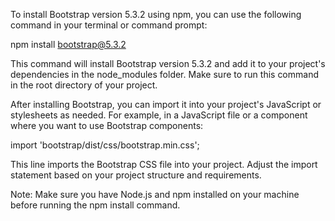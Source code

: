 To install Bootstrap version 5.3.2 using npm, you can use the following command in your terminal or command prompt:

npm install bootstrap@5.3.2

This command will install Bootstrap version 5.3.2 and add it to your project's dependencies in the node_modules folder. Make sure to run this command in the root directory of your project.

After installing Bootstrap, you can import it into your project's JavaScript or stylesheets as needed. For example, in a JavaScript file or a component where you want to use Bootstrap components:

import 'bootstrap/dist/css/bootstrap.min.css';

This line imports the Bootstrap CSS file into your project. Adjust the import statement based on your project structure and requirements.

Note: Make sure you have Node.js and npm installed on your machine before running the npm install command.